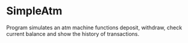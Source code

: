 # SimpleAtm
Program simulates an atm machine functions deposit, withdraw, check current balance and show the history of transactions.
